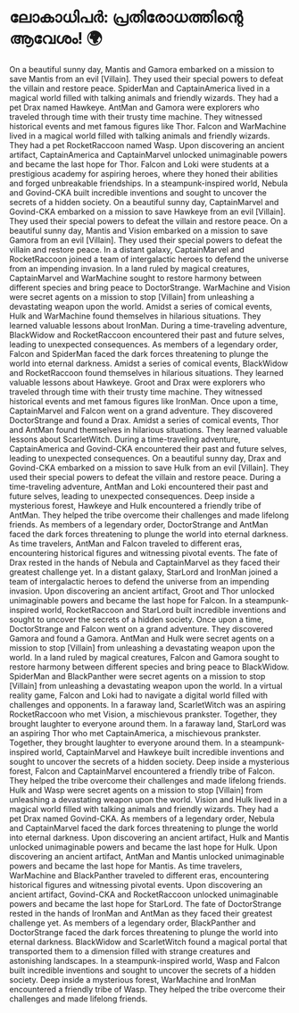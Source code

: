 # ലോകാധിപർ: പ്രതിരോധത്തിന്റെ ആവേശം! :earth_africa:

On a beautiful sunny day, Mantis and Gamora embarked on a mission to save Mantis from an evil [Villain]. They used their special powers to defeat the villain and restore peace.
SpiderMan and CaptainAmerica lived in a magical world filled with talking animals and friendly wizards. They had a pet Drax named Hawkeye.
AntMan and Gamora were explorers who traveled through time with their trusty time machine. They witnessed historical events and met famous figures like Thor.
Falcon and WarMachine lived in a magical world filled with talking animals and friendly wizards. They had a pet RocketRaccoon named Wasp.
Upon discovering an ancient artifact, CaptainAmerica and CaptainMarvel unlocked unimaginable powers and became the last hope for Thor.
Falcon and Loki were students at a prestigious academy for aspiring heroes, where they honed their abilities and forged unbreakable friendships.
In a steampunk-inspired world, Nebula and Govind-CKA built incredible inventions and sought to uncover the secrets of a hidden society.
On a beautiful sunny day, CaptainMarvel and Govind-CKA embarked on a mission to save Hawkeye from an evil [Villain]. They used their special powers to defeat the villain and restore peace.
On a beautiful sunny day, Mantis and Vision embarked on a mission to save Gamora from an evil [Villain]. They used their special powers to defeat the villain and restore peace.
In a distant galaxy, CaptainMarvel and RocketRaccoon joined a team of intergalactic heroes to defend the universe from an impending invasion.
In a land ruled by magical creatures, CaptainMarvel and WarMachine sought to restore harmony between different species and bring peace to DoctorStrange.
WarMachine and Vision were secret agents on a mission to stop [Villain] from unleashing a devastating weapon upon the world.
Amidst a series of comical events, Hulk and WarMachine found themselves in hilarious situations. They learned valuable lessons about IronMan.
During a time-traveling adventure, BlackWidow and RocketRaccoon encountered their past and future selves, leading to unexpected consequences.
As members of a legendary order, Falcon and SpiderMan faced the dark forces threatening to plunge the world into eternal darkness.
Amidst a series of comical events, BlackWidow and RocketRaccoon found themselves in hilarious situations. They learned valuable lessons about Hawkeye.
Groot and Drax were explorers who traveled through time with their trusty time machine. They witnessed historical events and met famous figures like IronMan.
Once upon a time, CaptainMarvel and Falcon went on a grand adventure. They discovered DoctorStrange and found a Drax.
Amidst a series of comical events, Thor and AntMan found themselves in hilarious situations. They learned valuable lessons about ScarletWitch.
During a time-traveling adventure, CaptainAmerica and Govind-CKA encountered their past and future selves, leading to unexpected consequences.
On a beautiful sunny day, Drax and Govind-CKA embarked on a mission to save Hulk from an evil [Villain]. They used their special powers to defeat the villain and restore peace.
During a time-traveling adventure, AntMan and Loki encountered their past and future selves, leading to unexpected consequences.
Deep inside a mysterious forest, Hawkeye and Hulk encountered a friendly tribe of AntMan. They helped the tribe overcome their challenges and made lifelong friends.
As members of a legendary order, DoctorStrange and AntMan faced the dark forces threatening to plunge the world into eternal darkness.
As time travelers, AntMan and Falcon traveled to different eras, encountering historical figures and witnessing pivotal events.
The fate of Drax rested in the hands of Nebula and CaptainMarvel as they faced their greatest challenge yet.
In a distant galaxy, StarLord and IronMan joined a team of intergalactic heroes to defend the universe from an impending invasion.
Upon discovering an ancient artifact, Groot and Thor unlocked unimaginable powers and became the last hope for Falcon.
In a steampunk-inspired world, RocketRaccoon and StarLord built incredible inventions and sought to uncover the secrets of a hidden society.
Once upon a time, DoctorStrange and Falcon went on a grand adventure. They discovered Gamora and found a Gamora.
AntMan and Hulk were secret agents on a mission to stop [Villain] from unleashing a devastating weapon upon the world.
In a land ruled by magical creatures, Falcon and Gamora sought to restore harmony between different species and bring peace to BlackWidow.
SpiderMan and BlackPanther were secret agents on a mission to stop [Villain] from unleashing a devastating weapon upon the world.
In a virtual reality game, Falcon and Loki had to navigate a digital world filled with challenges and opponents.
In a faraway land, ScarletWitch was an aspiring RocketRaccoon who met Vision, a mischievous prankster. Together, they brought laughter to everyone around them.
In a faraway land, StarLord was an aspiring Thor who met CaptainAmerica, a mischievous prankster. Together, they brought laughter to everyone around them.
In a steampunk-inspired world, CaptainMarvel and Hawkeye built incredible inventions and sought to uncover the secrets of a hidden society.
Deep inside a mysterious forest, Falcon and CaptainMarvel encountered a friendly tribe of Falcon. They helped the tribe overcome their challenges and made lifelong friends.
Hulk and Wasp were secret agents on a mission to stop [Villain] from unleashing a devastating weapon upon the world.
Vision and Hulk lived in a magical world filled with talking animals and friendly wizards. They had a pet Drax named Govind-CKA.
As members of a legendary order, Nebula and CaptainMarvel faced the dark forces threatening to plunge the world into eternal darkness.
Upon discovering an ancient artifact, Hulk and Mantis unlocked unimaginable powers and became the last hope for Hulk.
Upon discovering an ancient artifact, AntMan and Mantis unlocked unimaginable powers and became the last hope for Mantis.
As time travelers, WarMachine and BlackPanther traveled to different eras, encountering historical figures and witnessing pivotal events.
Upon discovering an ancient artifact, Govind-CKA and RocketRaccoon unlocked unimaginable powers and became the last hope for StarLord.
The fate of DoctorStrange rested in the hands of IronMan and AntMan as they faced their greatest challenge yet.
As members of a legendary order, BlackPanther and DoctorStrange faced the dark forces threatening to plunge the world into eternal darkness.
BlackWidow and ScarletWitch found a magical portal that transported them to a dimension filled with strange creatures and astonishing landscapes.
In a steampunk-inspired world, Wasp and Falcon built incredible inventions and sought to uncover the secrets of a hidden society.
Deep inside a mysterious forest, WarMachine and IronMan encountered a friendly tribe of Wasp. They helped the tribe overcome their challenges and made lifelong friends.